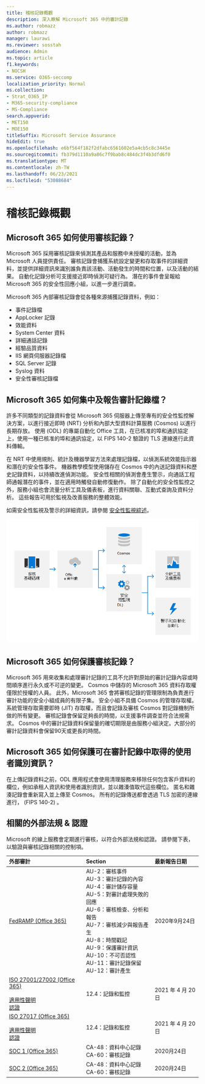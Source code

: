 ```yaml
---
title: 稽核記錄概觀
description: 深入瞭解 Microsoft 365 中的審計記錄
ms.author: robmazz
author: robmazz
manager: laurawi
ms.reviewer: sosstah
audience: Admin
ms.topic: article
f1.keywords:
- NOCSH
ms.service: O365-seccomp
localization_priority: Normal
ms.collection:
- Strat_O365_IP
- M365-security-compliance
- MS-Compliance
search.appverid:
- MET150
- MOE150
titleSuffix: Microsoft Service Assurance
hideEdit: true
ms.openlocfilehash: e6bf564f182f2dfabc6561602e5a4cb5c8c3445e
ms.sourcegitcommit: fb379d1110a9a86c7f9bab8c484dc3f4b3dfd6f0
ms.translationtype: MT
ms.contentlocale: zh-TW
ms.lasthandoff: 06/23/2021
ms.locfileid: "53088684"
---
```

# <a name="audit-logging-overview"></a>稽核記錄概觀

## <a name="how-does-microsoft-365-employ-audit-logging"></a>Microsoft 365 如何使用審核記錄？

Microsoft 365 採用審核記錄來偵測其產品和服務中未授權的活動，並為 Microsoft 人員提供責任。 審核記錄會捕獲系統設定變更和存取事件的詳細資料，並提供詳細資訊來識別誰負責該活動、活動發生的時間和位置，以及活動的結果。 自動化記錄分析可支援接近即時偵測可疑行為。 潛在的事件會呈報給 Microsoft 365 的安全性回應小組，以進一步進行調查。

Microsoft 365 內部審核記錄會從各種來源捕獲記錄資料，例如：

- 事件記錄檔
- AppLocker 記錄
- 效能資料
- System Center 資料
- 詳細通話記錄
- 經驗品質資料
- IIS 網頁伺服器記錄檔
- SQL Server 記錄
- Syslog 資料
- 安全性審核記錄檔

## <a name="how-does-microsoft-365-centralize-and-report-on-audit-logs"></a>Microsoft 365 如何集中及報告審計記錄檔？

許多不同類型的記錄資料會從 Microsoft 365 伺服器上傳至專有的安全性監控解決方案，以進行接近即時 (NRT) 分析和內部大型資料計算服務 (Cosmos) 以進行長期存放。 使用 (ODL) 的專屬自動化 Office 工具，在已核准的埠和通訊協定上，使用一種已核准的埠和通訊協定，以 FIPS 140-2 驗證的 TLS 連線進行此資料傳輸。

在 NRT 中使用規則、統計及機器學習方法來處理記錄檔，以偵測系統效能指示器和潛在的安全性事件。 機器教學模型使用儲存在 Cosmos 中的內送記錄資料和歷史記錄資料，以持續改進偵測功能。 安全性相關的偵測會產生警示，向通話工程師通報潛在的事件，並在適用時觸發自動修復動作。 除了自動化的安全性監控之外，服務小組也會流量分析工具及儀表板，進行資料關聯、互動式查詢及資料分析。 這些報告可用於監視及改善服務的整體效能。

如需安全性監視及警示的詳細資訊，請參閱 [安全性監視綜述](assurance-security-monitoring.md)。

![審核資料流程](../media/assurance-audit-data-flow.png)

## <a name="how-does-microsoft-365-protect-audit-logs"></a>Microsoft 365 如何保護審核記錄？

Microsoft 365 用來收集和處理審計記錄的工具不允許對原始的審計記錄內容或時間順序進行永久或不可逆的變更。 Cosmos 中儲存的 Microsoft 365 資料存取權僅限於授權的人員。 此外，Microsoft 365 會將審核記錄的管理限制為負責進行審計功能的安全小組成員的有限子集。 安全小組不具備 Cosmos 的管理存取權。 系統管理存取需要即時 (JIT) 存取權，而且會記錄及審核 Cosmos 對記錄機制所做的所有變更。 審核記錄會保留足夠長的時間，以支援事件調查並符合法規需求。 Cosmos 中的審計記錄資料保留量的確切期限是由服務小組決定。大部分的審計記錄資料會保留90天或更長的時間。

## <a name="how-does-microsoft-365-protect-end-user-identifiable-information-that-may-be-captured-in-audit-logs"></a>Microsoft 365 如何保護可在審計記錄中取得的使用者識別資訊？

在上傳記錄資料之前，ODL 應用程式會使用清理服務來移除任何包含客戶資料的欄位，例如承租人資訊和使用者識別資訊，並以雜湊值取代這些欄位。 匿名和雜湊記錄會重新寫入並上傳至 Cosmos。 所有的記錄傳送都會透過 TLS 加密的連線進行， (FIPS 140-2) 。

## <a name="related-external-regulations--certifications"></a>相關的外部法規 & 認證

Microsoft 的線上服務會定期進行審核，以符合外部法規和認證。 請參閱下表，以驗證與審核記錄相關的控制項。

| **外部審計** | **Section** | **最新報告日期** |
|:--------------------|:------------|:-----------------------|
| [FedRAMP (Office 365) ](https://compliance.microsoft.com/compliancemanager) | AU-2：審核事件 <br> AU-3：審計記錄的內容 <br> AU-4：審計儲存容量 <br> AU-5：對審計處理失敗的回應 <br> AU-6：審核檢查、分析和報告 <br> AU-7：審核減少與報告產生 <br> AU-8：時間戳記 <br> AU-9：保護審計資訊  <br> AU-10：不可否認性 <br> AU-11：審計記錄保留 <br> AU-12：審計產生  | 2020年9月24日 | 
| [ISO 27001/27002 (Office 365) ](https://servicetrust.microsoft.com/ViewPage/MSComplianceGuideV3?command=Download&downloadType=Document&downloadId=8d625374-4f2d-49f8-9d37-a4281ba98222&tab=7027ead0-3d6b-11e9-b9e1-290b1eb4cdeb&docTab=7027ead0-3d6b-11e9-b9e1-290b1eb4cdeb_ISO_Reports) <br><br> [適用性聲明](https://servicetrust.microsoft.com/ViewPage/MSComplianceGuideV3?command=Download&downloadType=Document&downloadId=c0df4ce8-c77e-4183-84eb-c8688470d8b1&tab=7027ead0-3d6b-11e9-b9e1-290b1eb4cdeb&docTab=7027ead0-3d6b-11e9-b9e1-290b1eb4cdeb_ISO_Reports) <br> [認證](https://servicetrust.microsoft.com/ViewPage/MSComplianceGuideV3?command=Download&downloadType=Document&downloadId=1e84a14a-2468-45ac-9412-5e53250d57ec&tab=7027ead0-3d6b-11e9-b9e1-290b1eb4cdeb&docTab=7027ead0-3d6b-11e9-b9e1-290b1eb4cdeb_ISO_Reports) | 12.4：記錄和監控 | 2021 年 4 月 20 日 |
| [ISO 27017 (Office 365) ](https://servicetrust.microsoft.com/ViewPage/MSComplianceGuideV3?command=Download&downloadType=Document&downloadId=8d625374-4f2d-49f8-9d37-a4281ba98222&tab=7027ead0-3d6b-11e9-b9e1-290b1eb4cdeb&docTab=7027ead0-3d6b-11e9-b9e1-290b1eb4cdeb_ISO_Reports) <br><br> [適用性聲明](https://servicetrust.microsoft.com/ViewPage/MSComplianceGuideV3?command=Download&downloadType=Document&downloadId=c0df4ce8-c77e-4183-84eb-c8688470d8b1&tab=7027ead0-3d6b-11e9-b9e1-290b1eb4cdeb&docTab=7027ead0-3d6b-11e9-b9e1-290b1eb4cdeb_ISO_Reports) <br> [認證](https://servicetrust.microsoft.com/ViewPage/MSComplianceGuideV3?command=Download&downloadType=Document&downloadId=70de0999-5451-43a3-9ef4-761e8fbfb1a3&tab=7027ead0-3d6b-11e9-b9e1-290b1eb4cdeb&docTab=7027ead0-3d6b-11e9-b9e1-290b1eb4cdeb_ISO_Reports) | 12.4：記錄和監控 | 2021 年 4 月 20 日 |
| [SOC 1 (Office 365) ](https://servicetrust.microsoft.com/ViewPage/MSComplianceGuideV3?command=Download&downloadType=Document&downloadId=90df3f9c-3aaf-4dbf-99d0-ca9f2991721b&tab=7027ead0-3d6b-11e9-b9e1-290b1eb4cdeb&docTab=7027ead0-3d6b-11e9-b9e1-290b1eb4cdeb_SOC_%2F_SSAE_16_Reports) | CA-48：資料中心記錄 <br> CA-60：審核記錄 | 2020月24日 |
| [SOC 2 (Office 365) ](https://servicetrust.microsoft.com/ViewPage/MSComplianceGuideV3?command=Download&downloadType=Document&downloadId=a73c1738-7892-42b7-acd3-87b6371c53f6&tab=7027ead0-3d6b-11e9-b9e1-290b1eb4cdeb&docTab=7027ead0-3d6b-11e9-b9e1-290b1eb4cdeb_SOC_%2F_SSAE_16_Reports) | CA-48：資料中心記錄 <br> CA-60：審核記錄 | 2020月24日|